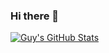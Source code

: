 ### Hi there 👋

[![Guy's GitHub Stats](github-readme-stats-guylepage3.vercel.app/api?username=guylepage3&show_icons=true&theme=graywhite&count_private=true&include_all_commits=true)](https://github.com/guylepage3/github-readme-stats)

<!--
**guylepage3/guylepage3** is a ✨ _special_ ✨ repository because its `README.md` (this file) appears on your GitHub profile.

Here are some ideas to get you started:

- 🔭 I’m currently working on ...
- 🌱 I’m currently learning ...
- 👯 I’m looking to collaborate on ...
- 🤔 I’m looking for help with ...
- 💬 Ask me about ...
- 📫 How to reach me: ...
- 😄 Pronouns: ...
- ⚡ Fun fact: ...
-->
